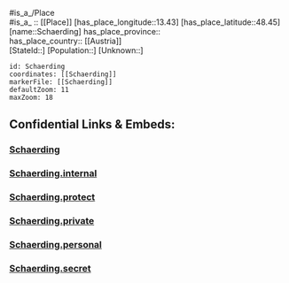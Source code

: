 ﻿---
location: [48.45,13.43] 
mapzoom: [7,12] 
mapmarker: city 
type: City
tags:
- geo/City


SpocWebEntityId: 34131
isDeleted: false
confidential: public

---
#is_a_/Place  
#is_a_ :: [[Place]] 
[has_place_longitude::13.43] 
[has_place_latitude::48.45] 
[name::Schaerding] 
has_place_province::  
has_place_country:: [[Austria]]  
[StateId::] 
[Population::] 
[Unknown::] 


```leaflet
id: Schaerding
coordinates: [[Schaerding]] 
markerFile: [[Schaerding]] 
defaultZoom: 11 
maxZoom: 18
```


## Confidential Links & Embeds: 

### [Schaerding](/_public/Earth/Continent/Europe/Europe~Central/Germany/Germany~West/Bayern/counties~Bayern/Passau/cities~Passau/Neuhaus~Inn/City/Schaerding.md) 

### [Schaerding.internal](/_internal/Earth/Continent/Europe/Europe~Central/Germany/Germany~West/Bayern/counties~Bayern/Passau/cities~Passau/Neuhaus~Inn/City/Schaerding.internal.md) 

### [Schaerding.protect](/_protect/Earth/Continent/Europe/Europe~Central/Germany/Germany~West/Bayern/counties~Bayern/Passau/cities~Passau/Neuhaus~Inn/City/Schaerding.protect.md) 

### [Schaerding.private](/_private/Earth/Continent/Europe/Europe~Central/Germany/Germany~West/Bayern/counties~Bayern/Passau/cities~Passau/Neuhaus~Inn/City/Schaerding.private.md) 

### [Schaerding.personal](/_personal/Earth/Continent/Europe/Europe~Central/Germany/Germany~West/Bayern/counties~Bayern/Passau/cities~Passau/Neuhaus~Inn/City/Schaerding.personal.md) 

### [Schaerding.secret](/_secret/Earth/Continent/Europe/Europe~Central/Germany/Germany~West/Bayern/counties~Bayern/Passau/cities~Passau/Neuhaus~Inn/City/Schaerding.secret.md) 
